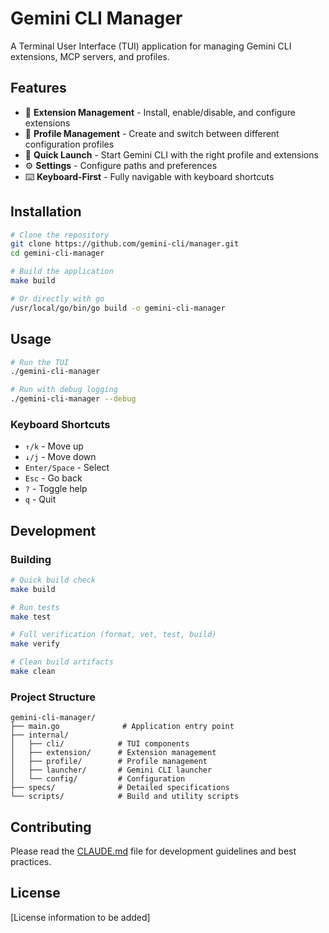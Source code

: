 # Gemini CLI Manager

A Terminal User Interface (TUI) application for managing Gemini CLI extensions, MCP servers, and profiles.

## Features

- 🔧 **Extension Management** - Install, enable/disable, and configure extensions
- 👤 **Profile Management** - Create and switch between different configuration profiles
- 🚀 **Quick Launch** - Start Gemini CLI with the right profile and extensions
- ⚙️ **Settings** - Configure paths and preferences
- ⌨️ **Keyboard-First** - Fully navigable with keyboard shortcuts

## Installation

```bash
# Clone the repository
git clone https://github.com/gemini-cli/manager.git
cd gemini-cli-manager

# Build the application
make build

# Or directly with go
/usr/local/go/bin/go build -o gemini-cli-manager
```

## Usage

```bash
# Run the TUI
./gemini-cli-manager

# Run with debug logging
./gemini-cli-manager --debug
```

### Keyboard Shortcuts

- `↑/k` - Move up
- `↓/j` - Move down
- `Enter/Space` - Select
- `Esc` - Go back
- `?` - Toggle help
- `q` - Quit

## Development

### Building

```bash
# Quick build check
make build

# Run tests
make test

# Full verification (format, vet, test, build)
make verify

# Clean build artifacts
make clean
```

### Project Structure

```
gemini-cli-manager/
├── main.go              # Application entry point
├── internal/
│   ├── cli/            # TUI components
│   ├── extension/      # Extension management
│   ├── profile/        # Profile management
│   ├── launcher/       # Gemini CLI launcher
│   └── config/         # Configuration
├── specs/              # Detailed specifications
└── scripts/            # Build and utility scripts
```

## Contributing

Please read the [CLAUDE.md](CLAUDE.md) file for development guidelines and best practices.

## License

[License information to be added]